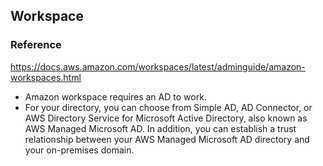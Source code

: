 ## Workspace


### Reference
https://docs.aws.amazon.com/workspaces/latest/adminguide/amazon-workspaces.html



- Amazon workspace requires an AD to work. 
- For your directory, you can choose from Simple AD, AD Connector, or AWS Directory Service for Microsoft Active Directory, also known as AWS Managed Microsoft AD. In addition, you can establish a trust relationship between your AWS Managed Microsoft AD directory and your on-premises domain.
